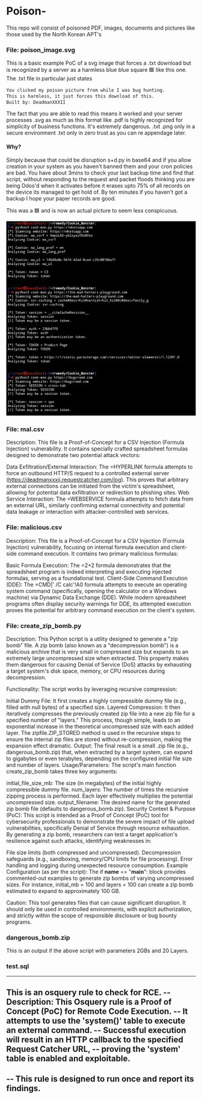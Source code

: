 # Poison-
This repo will consist of poisoned PDF, images, documents and pictures like those used by the North Korean APT's

### File: poison_image.svg
This is a basic example PoC of a svg image that forces a .txt download but is recognized by a server as a harmless blue blue square 🟦 like this one.
The .txt file in particular just states

```
You clicked my poison picture from while I was bug hunting.
This is harmless, it just forces this download of this.
Built by: DeadmanXXXII
```


The fact that you are able to read this means it worked and your server processes .svg as much as this format like .pdf is highly recognized for simplicity of business functions.
It's extremely dangerous.
.txt .png only in a secure environment 
.txt only in zero trust as you can re appendage later.

#### Why?

Simply because that could be disruption s+d.py in base64 and if you allow creation in your system as you haven't banned them and your cron policies are bad. You have about 3mins to check your last backup time and find that script, without responding to the request and packet floods thinking you are being Ddos'd when it activates before it erases upto 75% of all records on the device its managed to get hold of. By ten minutes if you haven't got a backup I hope your paper records are good.

This was a 🟦 and is now an actual picture to seem less conspicuous.


![Usage](https://raw.githubusercontent.com/DeadmanXXXII/Poison/main/Nethinter-use-evidence.png)


### File: mal.csv

Description: This file is a Proof-of-Concept for a CSV Injection (Formula Injection) vulnerability. It contains specially crafted spreadsheet formulas designed to demonstrate two potential attack vectors:

Data Exfiltration/External Interaction: The =HYPERLINK formula attempts to force an outbound HTTP/S request to a controlled external server (https://deadmanxxxii.requestcatcher.com/log). This proves that arbitrary external connections can be initiated from the victim's spreadsheet, allowing for potential data exfiltration or redirection to phishing sites.
Web Service Interaction: The =WEBSERVICE formula attempts to fetch data from an external URL, similarly confirming external connectivity and potential data leakage or interaction with attacker-controlled web services.

### File: malicious.csv

Description: This file is a Proof-of-Concept for a CSV Injection (Formula Injection) vulnerability, focusing on internal formula execution and client-side command execution. It contains two primary malicious formulas:

Basic Formula Execution: The =2+2 formula demonstrates that the spreadsheet program is indeed interpreting and executing injected formulas, serving as a foundational test.
Client-Side Command Execution (DDE): The =CMD|' /C calc'!A0 formula attempts to execute an operating system command (specifically, opening the calculator on a Windows machine) via Dynamic Data Exchange (DDE). While modern spreadsheet programs often display security warnings for DDE, its attempted execution proves the potential for arbitrary command execution on the client's system.


### File: create_zip_bomb.py

Description: This Python script is a utility designed to generate a "zip bomb" file. A zip bomb (also known as a "decompression bomb") is a malicious archive that is very small in compressed size but expands to an extremely large uncompressed size when extracted. This property makes them dangerous for causing Denial of Service (DoS) attacks by exhausting a target system's disk space, memory, or CPU resources during decompression.

Functionality:
The script works by leveraging recursive compression:

Initial Dummy File: It first creates a highly compressible dummy file (e.g., filled with null bytes) of a specified size.
Layered Compression: It then iteratively compresses the previously created zip file into a new zip file for a specified number of "layers." This process, though simple, leads to an exponential increase in the theoretical uncompressed size with each added layer. The zipfile.ZIP_STORED method is used in the recursive steps to ensure the internal zip files are stored without re-compression, making the expansion effect dramatic.
Output: The final result is a small .zip file (e.g., dangerous_bomb.zip) that, when extracted by a target system, can expand to gigabytes or even terabytes, depending on the configured initial file size and number of layers.
Usage/Parameters:
The script's main function create_zip_bomb takes three key arguments:

initial_file_size_mb: The size (in megabytes) of the initial highly compressible dummy file.
num_layers: The number of times the recursive zipping process is performed. Each layer effectively multiplies the potential uncompressed size.
output_filename: The desired name for the generated zip bomb file (defaults to dangerous_bomb.zip).
Security Context & Purpose (PoC):
This script is intended as a Proof of Concept (PoC) tool for cybersecurity professionals to demonstrate the severe impact of file upload vulnerabilities, specifically Denial of Service through resource exhaustion. By generating a zip bomb, researchers can test a target application's resilience against such attacks, identifying weaknesses in:

File size limits (both compressed and uncompressed).
Decompression safeguards (e.g., sandboxing, memory/CPU limits for file processing).
Error handling and logging during unexpected resource consumption.
Example Configuration (as per the script):
The if __name__ == "__main__": block provides commented-out examples to generate zip bombs of varying uncompressed sizes. For instance, initial_mb = 100 and layers = 100 can create a zip bomb estimated to expand to approximately 100 GB.

Caution: This tool generates files that can cause significant disruption. It should only be used in controlled environments, with explicit authorization, and strictly within the scope of responsible disclosure or bug bounty programs.

### dangerous_bomb.zip

This is an output if the above script with parameters 2GBs and 20 Layers.


### test.sql

---
This is an osquery rule to check for RCE.
-- Description: This Osquery rule is a Proof of Concept (PoC) for Remote Code Execution.
-- It attempts to use the 'system()' table to execute an external command.
-- Successful execution will result in an HTTP callback to the specified Request Catcher URL,
-- proving the 'system' table is enabled and exploitable.
--
-- This rule is designed to run once and report its findings.
---
